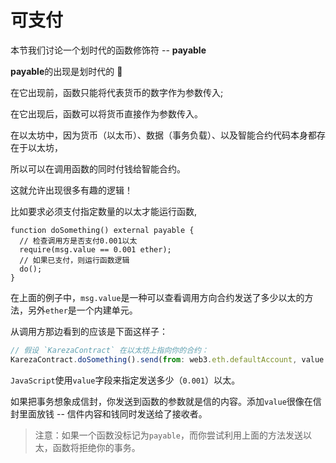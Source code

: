 # 可支付

本节我们讨论一个划时代的函数修饰符 -- **payable**

**payable**的出现是划时代的 🥳

在它出现前，函数只能将代表货币的数字作为参数传入;

在它出现后，函数可以将货币直接作为参数传入。

在以太坊中，因为货币（以太币）、数据（事务负载）、以及智能合约代码本身都存在于以太坊，

所以可以在调用函数的同时付钱给智能合约。

这就允许出现很多有趣的逻辑！

比如要求必须支付指定数量的以太才能运行函数,

```solidity
function doSomething() external payable {
  // 检查调用方是否支付0.001以太
  require(msg.value == 0.001 ether);
  // 如果已支付，则运行函数逻辑
  do();
}
```

在上面的例子中，`msg.value`是一种可以查看调用方向合约发送了多少以太的方法，另外`ether`是一个内建单元。

从调用方那边看到的应该是下面这样子：

```javascript
// 假设 `KarezaContract` 在以太坊上指向你的合约：
KarezaContract.doSomething().send(from: web3.eth.defaultAccount, value: web3.utils.toWei(0.001))
```

`JavaScript`使用`value`字段来指定发送多少（`0.001`）以太。

如果把事务想象成信封，你发送到函数的参数就是信的内容。添加`value`很像在信封里面放钱 -- 信件内容和钱同时发送给了接收者。

> 注意：如果一个函数没标记为`payable`，而你尝试利用上面的方法发送以太，函数将拒绝你的事务。